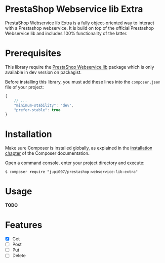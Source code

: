 PrestaShop Webservice lib Extra
===============================

PrestaShop Webservice lib Extra is a fully object-oriented way to interact with a Prestashop webservice. It is build on top of the official Prestashop Webservice lib and includes 100% functionality of the latter.

Prerequisites
=============

This library require the [PrestaShop Webservice lib](https://github.com/PrestaShop/PrestaShop-webservice-lib) package which is only available in dev version on packagist.

Before installing this library, you must add these lines into the `composer.json` file of your project:

```js
{
    // ...
    "minimum-stability": "dev",
    "prefer-stable": true
}
```

Installation
============

Make sure Composer is installed globally, as explained in the
[installation chapter](https://getcomposer.org/doc/00-intro.md)
of the Composer documentation.

Open a command console, enter your project directory and execute:

```console
$ composer require "jupi007/prestashop-webservice-lib-extra"
```

Usage
=====

**TODO**

Features
========

- [x] Get
- [ ] Post
- [ ] Put
- [ ] Delete
